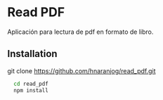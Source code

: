 # Read PDF

Aplicación para lectura de pdf en formato de libro.


## Installation

git clone https://github.com/hnaranjog/read_pdf.git

```bash
  cd read_pdf
  npm install
  
```
    